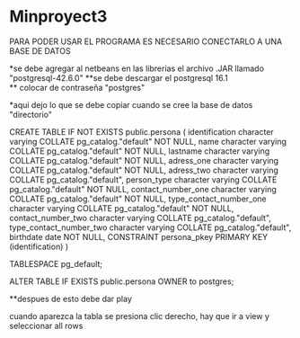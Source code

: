 # Minproyect3
PARA PODER USAR EL PROGRAMA ES NECESARIO CONECTARLO A UNA BASE DE DATOS  

*se debe agregar al netbeans en las librerias el archivo .JAR llamado "postgresql-42.6.0"
**se debe descargar el postgresql 16.1  
** colocar de contraseña "postgres"

*aqui dejo lo que se debe copiar cuando se cree la base de datos "directorio" 


CREATE TABLE IF NOT EXISTS public.persona
(
    identification character varying COLLATE pg_catalog."default" NOT NULL,
    name character varying COLLATE pg_catalog."default" NOT NULL,
    lastname character varying COLLATE pg_catalog."default" NOT NULL,
    adress_one character varying COLLATE pg_catalog."default" NOT NULL,
    adress_two character varying COLLATE pg_catalog."default",
    person_type character varying COLLATE pg_catalog."default" NOT NULL,
    contact_number_one character varying COLLATE pg_catalog."default" NOT NULL,
    type_contact_number_one character varying COLLATE pg_catalog."default" NOT NULL,
    contact_number_two character varying COLLATE pg_catalog."default",
    type_contact_number_two character varying COLLATE pg_catalog."default",
    birthdate date NOT NULL,
    CONSTRAINT persona_pkey PRIMARY KEY (identification)
)

TABLESPACE pg_default;

ALTER TABLE IF EXISTS public.persona
    OWNER to postgres;


**despues de esto debe dar play


cuando aparezca la tabla se presiona clic derecho, hay que ir a view y seleccionar all rows
    
